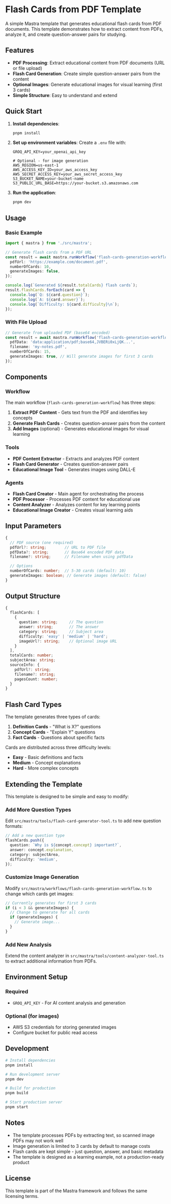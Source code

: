 # Flash Cards from PDF Template

A simple Mastra template that generates educational flash cards from PDF documents. This template demonstrates how to extract content from PDFs, analyze it, and create question-answer pairs for studying.

## Features

- **PDF Processing**: Extract educational content from PDF documents (URL or file upload)
- **Flash Card Generation**: Create simple question-answer pairs from the content
- **Optional Images**: Generate educational images for visual learning (first 3 cards)
- **Simple Structure**: Easy to understand and extend

## Quick Start

1. **Install dependencies**:

   ```bash
   pnpm install
   ```

2. **Set up environment variables**:
   Create a `.env` file with:

   ```
   GROQ_API_KEY=your_openai_api_key

   # Optional - for image generation
   AWS_REGION=us-east-1
   AWS_ACCESS_KEY_ID=your_aws_access_key
   AWS_SECRET_ACCESS_KEY=your_aws_secret_access_key
   S3_BUCKET_NAME=your-bucket-name
   S3_PUBLIC_URL_BASE=https://your-bucket.s3.amazonaws.com
   ```

3. **Run the application**:
   ```bash
   pnpm dev
   ```

## Usage

### Basic Example

```typescript
import { mastra } from './src/mastra';

// Generate flash cards from a PDF URL
const result = await mastra.runWorkflow('flash-cards-generation-workflow', {
  pdfUrl: 'https://example.com/document.pdf',
  numberOfCards: 10,
  generateImages: false,
});

console.log(`Generated ${result.totalCards} flash cards`);
result.flashCards.forEach(card => {
  console.log(`Q: ${card.question}`);
  console.log(`A: ${card.answer}`);
  console.log(`Difficulty: ${card.difficulty}\n`);
});
```

### With File Upload

```typescript
// Generate from uploaded PDF (base64 encoded)
const result = await mastra.runWorkflow('flash-cards-generation-workflow', {
  pdfData: 'data:application/pdf;base64,JVBERi0xLjQK...',
  filename: 'my-notes.pdf',
  numberOfCards: 15,
  generateImages: true, // Will generate images for first 3 cards
});
```

## Components

### Workflow

The main workflow (`flash-cards-generation-workflow`) has three steps:

1. **Extract PDF Content** - Gets text from the PDF and identifies key concepts
2. **Generate Flash Cards** - Creates question-answer pairs from the content
3. **Add Images** (optional) - Generates educational images for visual learning

### Tools

- **PDF Content Extractor** - Extracts and analyzes PDF content
- **Flash Card Generator** - Creates question-answer pairs
- **Educational Image Tool** - Generates images using DALL-E

### Agents

- **Flash Card Creator** - Main agent for orchestrating the process
- **PDF Processor** - Processes PDF content for educational use
- **Content Analyzer** - Analyzes content for key learning points
- **Educational Image Creator** - Creates visual learning aids

## Input Parameters

```typescript
{
  // PDF source (one required)
  pdfUrl?: string;        // URL to PDF file
  pdfData?: string;       // Base64 encoded PDF data
  filename?: string;      // Filename when using pdfData

  // Options
  numberOfCards: number;  // 5-30 cards (default: 10)
  generateImages: boolean; // Generate images (default: false)
}
```

## Output Structure

```typescript
{
  flashCards: [
    {
      question: string;     // The question
      answer: string;       // The answer
      category: string;     // Subject area
      difficulty: 'easy' | 'medium' | 'hard';
      imageUrl?: string;    // Optional image URL
    }
  ],
  totalCards: number;
  subjectArea: string;
  sourceInfo: {
    pdfUrl?: string;
    filename?: string;
    pagesCount: number;
  }
}
```

## Flash Card Types

The template generates three types of cards:

1. **Definition Cards** - "What is X?" questions
2. **Concept Cards** - "Explain Y" questions
3. **Fact Cards** - Questions about specific facts

Cards are distributed across three difficulty levels:

- **Easy** - Basic definitions and facts
- **Medium** - Concept explanations
- **Hard** - More complex concepts

## Extending the Template

This template is designed to be simple and easy to modify:

### Add More Question Types

Edit `src/mastra/tools/flash-card-generator-tool.ts` to add new question formats:

```typescript
// Add a new question type
flashCards.push({
  question: `Why is ${concept.concept} important?`,
  answer: concept.explanation,
  category: subjectArea,
  difficulty: 'medium',
});
```

### Customize Image Generation

Modify `src/mastra/workflows/flash-cards-generation-workflow.ts` to change which cards get images:

```typescript
// Currently generates for first 3 cards
if (i < 3 && generateImages) {
  // Change to generate for all cards
  if (generateImages) {
    // Generate image...
  }
}
```

### Add New Analysis

Extend the content analyzer in `src/mastra/tools/content-analyzer-tool.ts` to extract additional information from PDFs.

## Environment Setup

### Required

- `GROQ_API_KEY` - For AI content analysis and generation

### Optional (for images)

- AWS S3 credentials for storing generated images
- Configure bucket for public read access

## Development

```bash
# Install dependencies
pnpm install

# Run development server
pnpm dev

# Build for production
pnpm build

# Start production server
pnpm start
```

## Notes

- The template processes PDFs by extracting text, so scanned image PDFs may not work well
- Image generation is limited to 3 cards by default to manage costs
- Flash cards are kept simple - just question, answer, and basic metadata
- The template is designed as a learning example, not a production-ready product

## License

This template is part of the Mastra framework and follows the same licensing terms.
